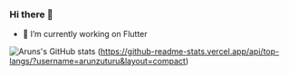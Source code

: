 ### Hi there 👋

- 🔭 I’m currently working on Flutter

![Aruns's GitHub stats](https://github-readme-stats.vercel.app/api?username=arunzuturu&count_private=true)
(https://github-readme-stats.vercel.app/api/top-langs/?username=arunzuturu&layout=compact)
